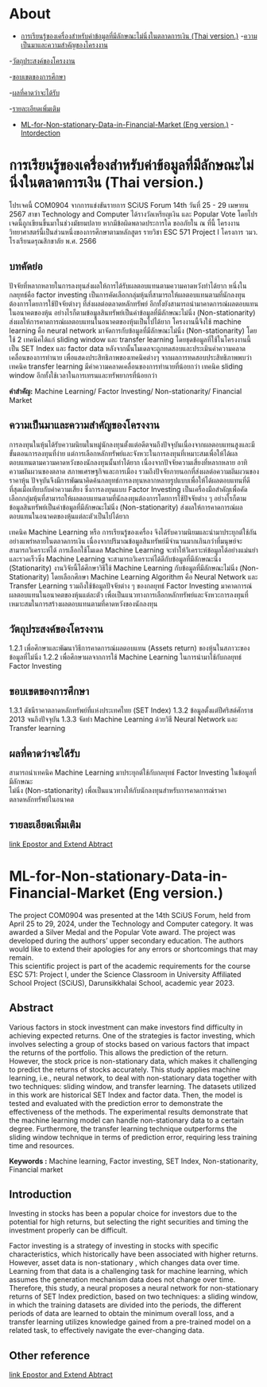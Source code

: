 
# About

 - [การเรียนรู้ของเครื่องสำหรับค่าข้อมูลที่มีลักษณะไม่นิ่งในตลาดการเงิน (Thai version.)](https://github.com/bmybest/ML-for-Non-stationary-Data-in-Financial-Market/blob/main/README.md#%E0%B8%81%E0%B8%B2%E0%B8%A3%E0%B9%80%E0%B8%A3%E0%B8%B5%E0%B8%A2%E0%B8%99%E0%B8%A3%E0%B8%B9%E0%B9%89%E0%B8%82%E0%B8%AD%E0%B8%87%E0%B9%80%E0%B8%84%E0%B8%A3%E0%B8%B7%E0%B9%88%E0%B8%AD%E0%B8%87%E0%B8%AA%E0%B8%B3%E0%B8%AB%E0%B8%A3%E0%B8%B1%E0%B8%9A%E0%B8%84%E0%B9%88%E0%B8%B2%E0%B8%82%E0%B9%89%E0%B8%AD%E0%B8%A1%E0%B8%B9%E0%B8%A5%E0%B8%97%E0%B8%B5%E0%B9%88%E0%B8%A1%E0%B8%B5%E0%B8%A5%E0%B8%B1%E0%B8%81%E0%B8%A9%E0%B8%93%E0%B8%B0%E0%B9%84%E0%B8%A1%E0%B9%88%E0%B8%99%E0%B8%B4%E0%B9%88%E0%B8%87%E0%B9%83%E0%B8%99%E0%B8%95%E0%B8%A5%E0%B8%B2%E0%B8%94%E0%B8%81%E0%B8%B2%E0%B8%A3%E0%B9%80%E0%B8%87%E0%B8%B4%E0%B8%99-thai-version)
 -[ความเป็นมาและความสำคัญของโครงงาน](https://github.com/bmybest/ML-for-Non-stationary-Data-in-Financial-Market/blob/main/README.md#11--%E0%B8%84%E0%B8%A7%E0%B8%B2%E0%B8%A1%E0%B9%80%E0%B8%9B%E0%B9%87%E0%B8%99%E0%B8%A1%E0%B8%B2%E0%B9%81%E0%B8%A5%E0%B8%B0%E0%B8%84%E0%B8%A7%E0%B8%B2%E0%B8%A1%E0%B8%AA%E0%B8%B3%E0%B8%84%E0%B8%B1%E0%B8%8D%E0%B8%82%E0%B8%AD%E0%B8%87%E0%B9%82%E0%B8%84%E0%B8%A3%E0%B8%87%E0%B8%87%E0%B8%B2%E0%B8%99)

-[วัตถุประสงค์ของโครงงาน](https://github.com/bmybest/ML-for-Non-stationary-Data-in-Financial-Market/blob/main/README.md#12-%E0%B8%A7%E0%B8%B1%E0%B8%95%E0%B8%96%E0%B8%B8%E0%B8%9B%E0%B8%A3%E0%B8%B0%E0%B8%AA%E0%B8%87%E0%B8%84%E0%B9%8C%E0%B8%82%E0%B8%AD%E0%B8%87%E0%B9%82%E0%B8%84%E0%B8%A3%E0%B8%87%E0%B8%87%E0%B8%B2%E0%B8%99)

-[ขอบเขตของการศึกษา](https://github.com/bmybest/ML-for-Non-stationary-Data-in-Financial-Market/blob/main/README.md#13-%E0%B8%82%E0%B8%AD%E0%B8%9A%E0%B9%80%E0%B8%82%E0%B8%95%E0%B8%82%E0%B8%AD%E0%B8%87%E0%B8%81%E0%B8%B2%E0%B8%A3%E0%B8%A8%E0%B8%B6%E0%B8%81%E0%B8%A9%E0%B8%B2)

-[ผลที่คาดว่าจะได้รับ](https://github.com/bmybest/ML-for-Non-stationary-Data-in-Financial-Market/blob/main/README.md#14-%E0%B8%9C%E0%B8%A5%E0%B8%97%E0%B8%B5%E0%B9%88%E0%B8%84%E0%B8%B2%E0%B8%94%E0%B8%A7%E0%B9%88%E0%B8%B2%E0%B8%88%E0%B8%B0%E0%B9%84%E0%B8%94%E0%B9%89%E0%B8%A3%E0%B8%B1%E0%B8%9A)

   -[รายละเอียดเพิ่มเติม](https://github.com/bmybest/ML-for-Non-stationary-Data-in-Financial-Market/blob/main/README.md#%E0%B8%AD%E0%B8%B7%E0%B9%88%E0%B8%99-%E0%B9%86-%E0%B9%80%E0%B8%9E%E0%B8%B4%E0%B9%88%E0%B8%A1%E0%B9%80%E0%B8%95%E0%B8%B4%E0%B8%A1)
			 
 - [ML-for-Non-stationary-Data-in-Financial-Market (Eng version.)](https://github.com/bmybest/ML-for-Non-stationary-Data-in-Financial-Market/blob/main/README.md#ml-for-non-stationary-data-in-financial-market-eng-version)
			 -[Intordection](https://github.com/bmybest/ML-for-Non-stationary-Data-in-Financial-Market/blob/main/README.md#11-introduction)

# การเรียนรู้ของเครื่องสำหรับค่าข้อมูลที่มีลักษณะไม่นิ่งในตลาดการเงิน (Thai version.)


โปรเจคนี้ COM0904 จากการแข่งขันรายการ SCiUS Forum 14th วันที่ 25 - 29 เมษายน 2567 สาขา Technology  and Computer ได้รางวัลเหรียญเงิน และ Popular Vote โดยโปรเจดนี้ถูกเขียนขึ้นมาในช่วงมัธยมปลาย หากมีข้อผิดพลาดประการใด ขออภัยใน ณ ที่นี้
โครงงานวิทยาศาสตร์นี้เป็นส่วนหนึ่งของการศึกษาตามหลักสูตร รายวิชา ESC 571 Project  I
โครงการ วมว. โรงเรียนดรุณสิกขาลัย พ.ศ. 2566

## **บทคัดย่อ**

ปัจจัยที่หลากหลายในการลงทุนส่งผลให้การได้รับผลตอบแทนตามความคาดหวังทำได้ยาก หนึ่งใน  กลยุทธ์คือ factor investing เป็นการคัดเลือกกลุ่มหุ้นที่สามารถให้ผลตอบแทนตามที่นักลงทุนต้องการโดยการใช้ปัจจัยต่างๆ ที่ส่งผลต่อตลาดหลักทรัพย์ อีกทั้งยังสามารถนำมาคาดการณ์ผลตอบแทนในอนาคตของหุ้น อย่างไรก็ตามข้อมูลสินทรัพย์เป็นค่าข้อมูลที่มีลักษณะไม่นิ่ง (Non-stationarity) ส่งผลให้การคาดการณ์ผลตอบแทนในอนาคตของหุ้นเป็นไปได้ยาก โครงงานนี้จึงใช้ machine learning คือ neural network มาจัดการกับข้อมูลที่มีลักษณะไม่นิ่ง (Non-stationarity) โดยใช้ 2 เทคนิคได้แก่ sliding window และ transfer learning โดยชุดข้อมูลที่ใช้ในโครงงานนี้เป็น SET Index และ factor data หลังจากนั้นโมเดลจะถูกทดสอบและประเมินค่าความคลาดเคลื่อนของการทำนาย เพื่อแสดงประสิทธิภาพของเทคนิคต่างๆ จากผลการทดสอบประสิทธิภาพพบว่าเทคนิค transfer learning มีค่าความคลาดเคลื่อนของการทำนายที่น้อยกว่า เทคนิค sliding window อีกทั้งใช้เวลาในการเทรนและทรัพยากรที่น้อยกว่า

**คำสำคัญ:** Machine Learning/ Factor Investing/ Non-stationarity/ Financial Market


## **ความเป็นมาและความสำคัญของโครงงาน**

การลงทุนในหุ้นได้รับความนิยมในหมู่นักลงทุนตั้งแต่อดีตจนถึงปัจจุบันเนื่องจากผลตอบแทนสูงและมีขั้นตอนการลงทุนที่ง่าย แต่การเลือกหลักทรัพย์และจังหวะในการลงทุนที่เหมาะสมเพื่อให้ได้ผลตอบแทนตามความคาดหวังของนักลงทุนนั้นทำได้ยาก เนื่องจากปัจจัยความเสี่ยงที่หลากหลาย อาทิ ความผันผวนของตลาด สภาพเศรษฐกิจและการเมือง รวมถึงปัจจัยภายนอกที่ส่งผลต่อความผันผวนของราคาหุ้น ปัจจุบันจึงมีการพัฒนาคิดค้นกลยุทธ์การลงทุนหลากหลายรูปแบบเพื่อให้ได้ผลตอบแทนที่ดีที่สุดเมื่อเทียบกับค่าความเสี่ยง ซึ่งการลงทุนแบบ Factor Investing เป็นเครื่องมือสำคัญเพื่อคัดเลือกกลุ่มหุ้นที่สามารถให้ผลตอบแทนตามที่นักลงทุนต้องการโดยการใช้ปัจจัยต่าง ๆ อย่างไรก็ตามข้อมูลสินทรัพย์เป็นค่าข้อมูลที่มีลักษณะไม่นิ่ง (Non-stationarity) ส่งผลให้การคาดการณ์ผลตอบแทนในอนาคตของหุ้นแต่ละตัวเป็นไปได้ยาก

เทคนิค Machine Learning หรือ การเรียนรู้ของเครื่อง จึงได้รับความนิยมและนำมาประยุกต์ใช้กันอย่างแพร่หลายในตลาดการเงิน เนื่องจากปริมาณข้อมูลสินทรัพย์มีจำนวนมากเกินกว่าที่มนุษย์จะสามารถวิเคราะห์ได้ การเลือกใช้โมเดล Machine Learning จะทำให้วิเคราะห์ข้อมูลได้อย่างแม่นยำและรวดเร็วซึ่ง Machine Learning จะสามารถวิเคราะห์ได้ดีกับข้อมูลที่มีลักษณะนิ่ง (Stationarity)  งานวิจัยนี้ได้ศึกษาวิธีใช้ Machine Learning กับข้อมูลที่มีลักษณะไม่นิ่ง (Non-Stationarity) โดยเลือกศึกษา Machine Learning Algorithm คือ Neural Network และ Transfer Learning รวมถึงใช้ข้อมูลปัจจัยต่าง ๆ ของกลยุทธ์ Factor Investing มาคาดการณ์ผลตอบแทนในอนาคตของหุ้นแต่ละตัว เพื่อเป็นแนวทางการเลือกหลักทรัพย์และจังหวะการลงทุนที่เหมาะสมในการสร้างผลตอบแทนตามที่คาดหวังของนักลงทุน

## **วัตถุประสงค์ของโครงงาน**

1.2.1 เพื่อศึกษาและพัฒนาวิธีการคาดการณ์ผลตอบแทน (Assets return)  ของหุ้นในสภาวะของข้อมูลที่ไม่นิ่ง
1.2.2 เพื่อศึกษาผลจากการใช้ Machine Learning ในการนำมาใช้กับกลยุทธ์ Factor Investing

## **ขอบเขตของการศึกษา**
1.3.1 ดัชนีราคาตลาดหลักทรัพย์ที่แห่งประเทศไทย (SET Index)
1.3.2 ข้อมูลตั้งแต่ปีศริสต์ศักราช 2013 จนถึงปัจจุบัน
1.3.3 จัดทำ Machine Learning ด้วยวิธี Neural Network และ Transfer learning

## **ผลที่คาดว่าจะได้รับ**

สามารถนำเทคนิค Machine Learning มาประยุกต์ใช้กับกลยุทธ์ Factor Investing ในข้อมูลที่มีลักษณะ  
ไม่นิ่ง (Non-stationarity) เพื่อเป็นแนวทางให้กับนักลงทุนสำหรับการคาดการณ์ราคาตลาดหลักทรัพย์ในอนาคต

## **รายละเอียดเพิ่มเติม**
[link Epostor and Extend Abtract](https://citly.me/zhPax)



# ML-for-Non-stationary-Data-in-Financial-Market (Eng version.)
The project COM0904 was presented at the 14th SCiUS Forum, held from April 25 to 29, 2024, under the Technology and Computer category. It was awarded a Silver Medal and the Popular Vote award. The project was developed during the authors’ upper secondary education. The authors would like to extend their apologies for any errors or shortcomings that may remain.  
This scientific project is part of the academic requirements for the course ESC 571: Project I, under the Science Classroom in University Affiliated School Project (SCiUS), Darunsikkhalai School, academic year 2023.

## **Abstract**

Various factors in stock investment can make investors find difficulty in achieving expected returns. One of the strategies is factor investing, which involves selecting a group of stocks based on various factors that impact the returns of the portfolio. This allows the prediction of the return. However, the stock price is non-stationary data, which makes it challenging to predict the returns of stocks accurately. This study applies machine learning, i.e., neural network, to deal with non-stationary data together with two techniques: sliding window, and transfer learning. The datasets utilized in this work are historical SET Index and factor data. Then, the model is tested and evaluated with the prediction error to demonstrate the effectiveness of the methods. The experimental results demonstrate that the machine learning model can handle non-stationary data to a certain degree. Furthermore, the transfer learning technique outperforms the sliding window technique in terms of prediction error, requiring less training time and resources.

**Keywords :** Machine learning, Factor investing, SET Index, Non-stationarity, Financial market

## **Introduction**

Investing in stocks has been a popular choice for investors due to the potential for high returns, but selecting the right securities and timing the investment properly can be difficult.

Factor investing is a strategy of investing in stocks with specific characteristics, which historically have been associated with higher returns. However, asset data is non-stationary , which  changes data over time. Learning from that data is a challenging task for machine learning, which assumes the generation mechanism data  does not change over time.  Therefore, this study, a neural proposes a neural network for non-stationary returns of SET Index prediction, based on two techniques: a sliding window, in which the training datasets are divided into the periods, the different periods of data are learned to obtain the minimum overall loss, and a transfer learning  utilizes knowledge gained from a pre-trained model on a related task, to  effectively navigate the ever-changing data.

## **Other reference**
[link Epostor and Extend Abtract](https://citly.me/zhPax)

